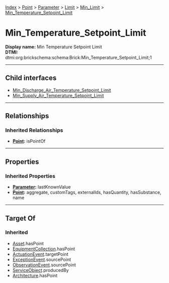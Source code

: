 [Index](../../../../../index.md) > [Point](../../../../Point.md) > [Parameter](../../../Parameter.md) > [Limit](../../Limit.md) > [Min_Limit](../Min_Limit.md) > [Min_Temperature_Setpoint_Limit](#)
# Min_Temperature_Setpoint_Limit

**Display name:** Min Temperature Setpoint Limit<br />
**DTMI:** dtmi:org:brickschema:schema:Brick:Min_Temperature_Setpoint_Limit;1

---

## Child interfaces
* [Min_Discharge_Air_Temperature_Setpoint_Limit](Min_Discharge_Air_Temperature_Setpoint_Limit.md)
* [Min_Supply_Air_Temperature_Setpoint_Limit](../../../Temperature_Parameter/Air_Temperature_Setpoint_Limit/Supply_Air_Temperature_Setpoint_Limit/Min_Supply_Air_Temperature_Setpoint_Limit.md)

---

## Relationships

### Inherited Relationships
* **[Point](../../../../Point.md):** isPointOf

---

## Properties

### Inherited Properties
* **[Parameter](../../../Parameter.md):** lastKnownValue
* **[Point](../../../../Point.md):** aggregate, customTags, externalIds, hasQuantity, hasSubstance, name

---

## Target Of
### Inherited
* [Asset](../../../../../Asset/Asset.md).hasPoint
* [EquipmentCollection](../../../../../Collection/EquipmentCollection.md).hasPoint
* [ActuationEvent](../../../../../Event/PointEvent/ActuationEvent.md).targetPoint
* [ExceptionEvent](../../../../../Event/PointEvent/ExceptionEvent.md).sourcePoint
* [ObservationEvent](../../../../../Event/PointEvent/ObservationEvent.md).sourcePoint
* [ServiceObject](../../../../../Information/ServiceObject/ServiceObject.md).producedBy
* [Architecture](../../../../../Space/Architecture/Architecture.md).hasPoint
